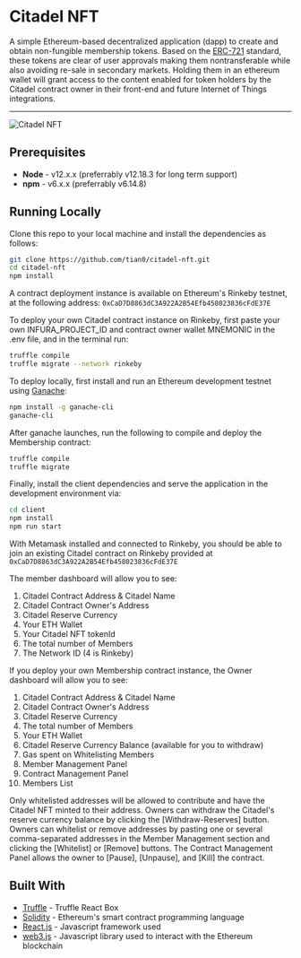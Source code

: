 # Citadel NFT

A simple Ethereum-based decentralized application (dapp) to create and obtain non-fungible membership tokens. Based on the [ERC-721](https://erc721.org) standard, these tokens are clear of user approvals making them nontransferable while also avoiding re-sale in secondary markets. Holding them in an ethereum wallet will grant access to the content enabled for token holders by the Citadel contract owner in their front-end and future Internet of Things integrations.

---

![Citadel NFT](https://imgur.com/dIT8bYh.gif)


## Prerequisites

* **Node** - v12.x.x (preferrably v12.18.3 for long term support)
* **npm** - v6.x.x (preferrably v6.14.8)

## Running Locally

Clone this repo to your local machine and install the dependencies as follows:

```bash
git clone https://github.com/tian0/citadel-nft.git
cd citadel-nft
npm install
```

A contract deployment instance is available on Ethereum's Rinkeby testnet, at the following address: 
`0xCaD7D8863dC3A922A2B54Efb458023836cFdE37E`

To deploy your own Citadel contract instance on Rinkeby, first paste your own INFURA_PROJECT_ID and contract owner wallet MNEMONIC in the .env file, and in the terminal run:
```bash
truffle compile
truffle migrate --network rinkeby
```

To deploy locally, first install and run an Ethereum development testnet using [Ganache](https://www.trufflesuite.com/ganache):

```bash
npm install -g ganache-cli
ganache-cli
```

After ganache launches, run the following to compile and deploy the Membership contract:

```bash
truffle compile
truffle migrate
```

Finally, install the client dependencies and serve the application in the development environment via:

```bash
cd client
npm install
npm run start
```

With Metamask installed and connected to Rinkeby, you should be able to join an existing Citadel contract on Rinkeby provided at `0xCaD7D8863dC3A922A2B54Efb458023836cFdE37E`

The member dashboard will allow you to see:
1. Citadel Contract Address & Citadel Name
2. Citadel Contract Owner's Address
3. Citadel Reserve Currency
4. Your ETH Wallet
5. Your Citadel NFT tokenId
6. The total number of Members
7. The Network ID (4 is Rinkeby)


If you deploy your own Membership contract instance, the Owner dashboard will allow you to see:
1. Citadel Contract Address & Citadel Name
2. Citadel Contract Owner's Address
3. Citadel Reserve Currency
4. The total number of Members
5. Your ETH Wallet
6. Citadel Reserve Currency Balance (available for you to withdraw)
7. Gas spent on Whitelisting Members
8. Member Management Panel
9. Contract Management Panel
10. Members List 

Only whitelisted addresses will be allowed to contribute and have the Citadel NFT minted to their address. Owners can withdraw the Citadel's reserve currency balance by clicking the [Withdraw-Reserves] button. Owners can whitelist or remove addresses by pasting one or several comma-separated addresses in the Member Management section and clicking the [Whitelist] or [Remove] buttons. The Contract Management Panel allows the owner to [Pause], [Unpause], and [Kill] the contract.

## Built With

* [Truffle](https://www.trufflesuite.com/boxes/react) - Truffle React Box
* [Solidity](https://solidity.readthedocs.io/en/v0.5.3/) - Ethereum's smart contract programming language
* [React.js](https://reactjs.org/) - Javascript framework used
* [web3.js](https://github.com/ethereum/web3.js/) - Javascript library used to interact with the Ethereum blockchain
